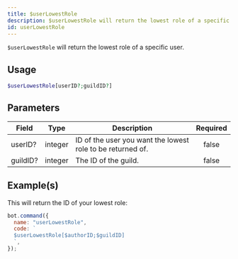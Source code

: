 ```yaml
---
title: $userLowestRole
description: $userLowestRole will return the lowest role of a specific user.
id: userLowestRole
---
```


`$userLowestRole` will return the lowest role of a specific user.

## Usage

```php
$userLowestRole[userID?;guildID?]
```

## Parameters

| Field    | Type    | Description                                                | Required |
| -------- | ------- | ---------------------------------------------------------- | :------: |
| userID?  | integer | ID of the user you want the lowest role to be returned of. |  false   |
| guildID? | integer | The ID of the guild.                                       |  false   |

## Example(s)

This will return the ID of your lowest role:

```javascript
bot.command({
  name: "userLowestRole",
  code: `
  $userLowestRole[$authorID;$guildID]
  `,
});
```
